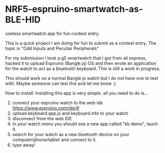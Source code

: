 # NRF5-espruino-smartwatch-as-BLE-HID
useless smartwatch app for fun contest entry. 

This is a quick project I am doing for fun to submit as a contest entry. 
The topic is "Odd Inputs and Peculiar Peripherals"

For my submission I took a g5 smartwatch that I got from ali express, hacked it to upload Espruino (Bangle.js) OS and then wrote an application for the watch to act as a bluetooth keyboard. This is still a work in progress.

This should work on a normal Bangle.js watch but I do not have one to test with. Maybe someone can test this and let me know :) 

How to install: 
Installing this app is very simple. all you need to do is...

1) connect your espruino watch to the web ide https://www.espruino.com/ide/#
2) upload keyboard.app.js and keyboard.info to your watch
3) disconnect from the web IDE
4) In your watch menu you should see a new app called "kb demo", lauch it. 
5) search for your watch as a new bluetooth device on your computer/phone/tablet and connect to it
6) type away!
